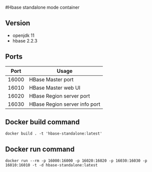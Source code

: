 #Hbase standalone mode container

## Version
* openjdk 11
* hbase 2.2.3


## Ports

|   Port    |           Usage                   |
|-----------|-----------------------------------|
|   16000   |   HBase Master port               |
|   16010   |   HBase Master web UI             |
|   16020   |   HBase Region server port        |
|   16030   |   HBase Region server info port   |

## Docker build command
``
docker build . -t 'hbase-standalone:latest'
``
## Docker run command
``
docker run --rm -p 16000:16000 -p 16020:16020 -p 16030:16030 -p 16010:16010 -t -d hbase-standalone:latest
``
